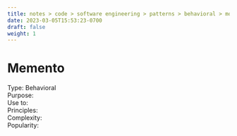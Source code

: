 ```yaml
---
title: notes > code > software engineering > patterns > behavioral > momento
date: 2023-03-05T15:53:23-0700
draft: false
weight: 1
---
```

# Memento
Type: Behavioral  
Purpose:  
Use to:  
Principles:  
Complexity:  
Popularity:  
